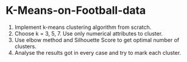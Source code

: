 # K-Means-on-Football-data
1. Implement k-means clustering algorithm from scratch.
2. Choose k = 3, 5, 7. Use only numerical attributes to cluster.
3. Use elbow method and Silhouette Score to get optimal number of clusters.
4. Analyse the results got in every case and try to mark each cluster.
